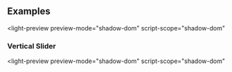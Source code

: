 ---
---


<role-slider hidden></role-slider>

## Examples

<light-preview
  preview-mode="shadow-dom"
  script-scope="shadow-dom"
>
  <script slot="code" type="text/plain">
    <role-slider min="50" max="60" step="1" with-marks=""></role-slider>
  </script>
</light-preview>

### Vertical Slider
<light-preview
  preview-mode="shadow-dom"
  script-scope="shadow-dom"
>
  <script slot="code" type="text/plain">
    <role-slider style="height: 400px;" orientation="vertical"></role-slider>
  </script>
</light-preview>
